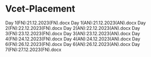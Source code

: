 # Vcet-Placement
Day 1(FN):21.12.2023(FN).docx
Day 1(AN):21.12.2023(AN).docx
Day 2(FN):22.12.2023(FN).docx
Day 2(AN):22.12.2023(AN).docx
Day 3(FN):23.12.2023(FN).docx
Day 3(AN):23.12.2023(AN).docx
Day 4(FN):24.12.2023(FN).docx
Day 4(AN):24.12.2023(AN).docx
Day 6(FN):26.12.2023(FN).docx
Day 6(AN):26.12.2023(AN).docx
Day 7(FN):27.12.2023(FN).docx
